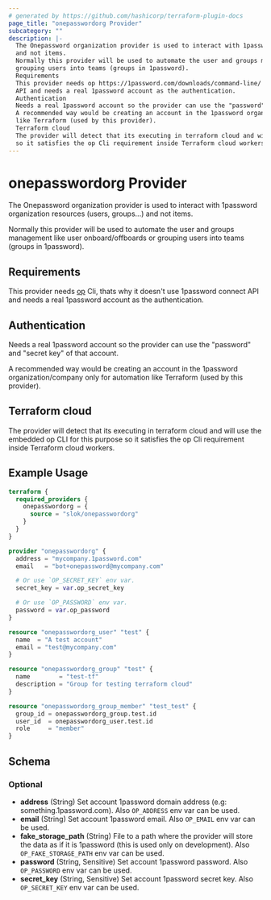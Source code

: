 ```yaml
---
# generated by https://github.com/hashicorp/terraform-plugin-docs
page_title: "onepasswordorg Provider"
subcategory: ""
description: |-
  The Onepassword organization provider is used to interact with 1password organization resources (users, groups...)
  and not items.
  Normally this provider will be used to automate the user and groups management like user onboard/offboards or
  grouping users into teams (groups in 1password).
  Requirements
  This provider needs op https://1password.com/downloads/command-line/ Cli, thats why it doesn't use 1password connect
  API and needs a real 1password account as the authentication.
  Authentication
  Needs a real 1password account so the provider can use the "password" and "secret key" of that account.
  A recommended way would be creating an account in the 1password organization/company only for automation
  like Terraform (used by this provider).
  Terraform cloud
  The provider will detect that its executing in terraform cloud and will use the embedded op CLI for this purpose
  so it satisfies the op Cli requirement inside Terraform cloud workers.
---
```


# onepasswordorg Provider

The Onepassword organization provider is used to interact with 1password organization resources (users, groups...)
and not items.

Normally this provider will be used to automate the user and groups management like user onboard/offboards or
grouping users into teams (groups in 1password).

## Requirements

This provider needs [op](https://1password.com/downloads/command-line/) Cli, thats why it doesn't use 1password connect
API and needs a real 1password account as the authentication.

## Authentication

Needs a real 1password account so the provider can use the "password" and "secret key" of that account.

A recommended way would be creating an account in the 1password organization/company only for automation
like Terraform (used by this provider).

## Terraform cloud

The provider will detect that its executing in terraform cloud and will use the embedded op CLI for this purpose
so it satisfies the op Cli requirement inside Terraform cloud workers.

## Example Usage

```terraform
terraform {
  required_providers {
    onepasswordorg = {
      source = "slok/onepasswordorg"
    }
  }
}

provider "onepasswordorg" {
  address = "mycompany.1password.com"
  email   = "bot+onepassword@mycompany.com"

  # Or use `OP_SECRET_KEY` env var.
  secret_key = var.op_secret_key

  # Or use `OP_PASSWORD` env var.
  password = var.op_password
}

resource "onepasswordorg_user" "test" {
  name  = "A test account"
  email = "test@mycompany.com"
}

resource "onepasswordorg_group" "test" {
  name        = "test-tf"
  description = "Group for testing terraform cloud"
}

resource "onepasswordorg_group_member" "test_test" {
  group_id = onepasswordorg_group.test.id
  user_id  = onepasswordorg_user.test.id
  role     = "member"
}
```

<!-- schema generated by tfplugindocs -->
## Schema

### Optional

- **address** (String) Set account 1password domain address (e.g: something.1password.com). Also `OP_ADDRESS` env var can be used.
- **email** (String) Set account 1password email. Also `OP_EMAIL` env var can be used.
- **fake_storage_path** (String) File to a path where the provider will store the data as if it is 1password (this is used only on development). Also `OP_FAKE_STORAGE_PATH` env var can be used.
- **password** (String, Sensitive) Set account 1password password. Also `OP_PASSWORD` env var can be used.
- **secret_key** (String, Sensitive) Set account 1password secret key. Also `OP_SECRET_KEY` env var can be used.
